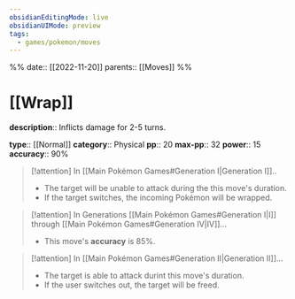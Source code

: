 ```yaml
---
obsidianEditingMode: live
obsidianUIMode: preview
tags:
  - games/pokemon/moves
---
```

%%
date:: [[2022-11-20]]
parents:: [[Moves]]
%%

# [[Wrap]]

**description**:: Inflicts damage for 2-5 turns.

**type**:: [[Normal]]
**category**:: Physical
**pp**:: 20
**max-pp**:: 32
**power**:: 15
**accuracy**:: 90%

> [!attention] In [[Main Pokémon Games#Generation I|Generation I]]..
> - The target will be unable to attack during the this move's duration.
> - If the target switches, the incoming Pokémon will be wrapped.

> [!attention] In Generations [[Main Pokémon Games#Generation I|I]] through [[Main Pokémon Games#Generation IV|IV]]...
> - This move's **accuracy** is 85%.

> [!attention] In [[Main Pokémon Games#Generation II|Generation II]]...
> - The target is able to attack durint this move's duration.
> - If the user switches out, the target will be freed.